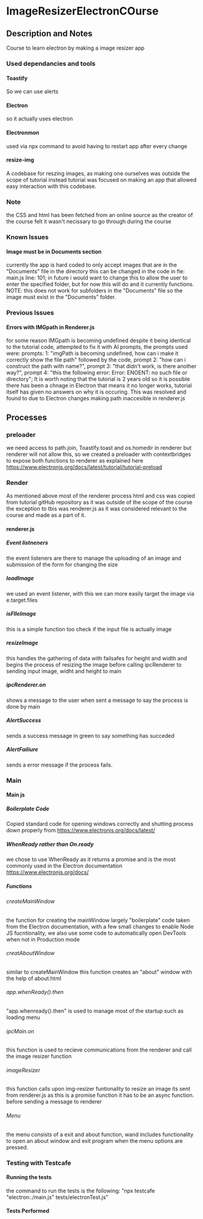 # ImageResizerElectronCOurse
## Description and Notes
 Course to learn electron by making a image resizer app
 ### Used dependancies and tools
 #### Toastify
 So we can use alerts
 #### Electron
 so it actually uses electron
 #### Electronmon
 used via npx command to avoid having to restart app after every change
 #### resize-img
 A codebase for reszing images, as making one ourselves was outside the scope of tutorial instead tutorial was focused on making an app that allowed easy interaction with this codebase.
 ### Note
 the CSS and html has been fetched from an online source as the creator of the course felt it wasn't necissary to go through during the course
### Known Issues
#### Image must be in Documents section
currently the app is hard coded to only accept images that are in the "Documents" file in the directory this can be changed in the code in fie: main.js line: 101; in future i would want to change this to allow the user to enter the specified folder, but for now this will do and it currently functions. NOTE: this does not work for subfolders in the "Documents" file so the image must exist in the "Documents" folder.
### Previous Issues
#### Errors with IMGpath in Renderer.js
for some reason IMGpath is becoming undefined despite it being identical to the tutorial code, attempted to fix it with AI prompts, the prompts used were: prompts:  1: "imgPath is becoming undefined, how can i make it correctly show the file path" followed by the code, prompt 2: "how can i construct the path with name?", prompt 3: "that didn't work, is there another way?", prompt 4: "this the following error: Error: ENOENT: no such file or directory"; It is worth noting that the tutorial is 2 years old so it is possible there has been a chnage in Electron that means it no longer works, tutorial itself has given no answers on why it is occuring.
This was resolved and found to due to Electron changes making path inaccesible in renderer.js
 ## Processes
 ### preloader
 we need access to path.join, Toastify.toast and os.homedir in renderer but renderer will not allow this, so we created a preloader with contextbridges to expose both functions to renderer as explained here https://www.electronjs.org/docs/latest/tutorial/tutorial-preload
 ### Render
  As mentioned above most of the renderer process html and css was copied from tutorial gitHub repository as it was outside of the scope of the course
  the exception to tbis was renderer.js as it was considered relevant to the course and made as a part of it.
  #### renderer.js
  ##### Event listneners
  the event listeners are there to manage the uploading of an image and submission of the form for changing the size
  ##### loadImage
  we used an event listener, with this we can more easily target the image via e.target.files
  ##### isFIleImage
  this is a simple function too check if the input file is actually image
  ##### resizeImage
  this handles the gathering of data with failsafes for height and width and begins the process of resizing the image before calling ipcRenderer to sending input image, widht and height to main
  ##### ipcRenderer.on
  shows a message to the user when sent a message to say the process is done by main
  ##### AlertSuccess
  sends a success message in green to say something has succeded
  ##### AlertFailiure
  sends a error message if the process fails.

### Main
  #### Main js
  ##### Boilerplate Code
  Copied standard code for opening windows correctly and shutting process down properly from https://www.electronjs.org/docs/latest/
  ##### WhenReady rather than On.ready
  we chose to use WhenReady as it returns a promise and is the most commonly used in the Electron documentation https://www.electronjs.org/docs/
  ##### Functions
  ###### createMainWindow
  the function for creating the mainWindow largely "boilerplate" code taken from the Electron documentation, with a few small changes to enable Node JS fucntionality, we also use some code to automatically open DevTools when not in Production mode
  ###### creatAboutWindow
  similar to createMainWindow this function creates an "about" window with the help of about.html
  ###### app.whenReady().then
  "app.whenready().then" is used to manage most of the startup such as loading menu
  ###### ipcMain.on
  this function is used to recieve communications from the renderer and call the image resizer function
  ###### imageResizer
  this function calls upon img-resizer funtionality to resize an image its sent from renderer.js
  as this is a promise function it has to be an async function. before sending a message to renderer
  ###### Menu 
  the menu consists of a exit and about function, wand includes functionality to open an about window and exit program when the menu options are pressed.
### Testing with Testcafe
#### Running the tests
  the command to run the tests is the following:
    "npx testcafe "electron:./main.js" tests/electronTest.js"
#### Tests Performed
